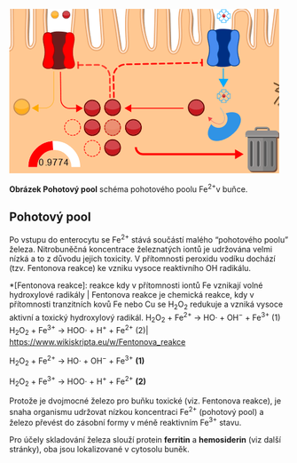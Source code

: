 <style>
img[alt=Ferritin] { width: 150px; }
</style>
<div class="w3-row">
<div class="w3-half w3-center">

![simironpool](simironpool.png)

**Obrázek Pohotový pool** schéma pohotového poolu Fe<sup>2+</sup>v buňce.
</div>
<div class="w3-half w3-justify">
<div class="w3-margin-left">

## Pohotový pool

Po vstupu do enterocytu se Fe<sup>2+</sup> stává součástí malého “pohotového poolu” železa. Nitrobuněčná koncentrace železnatých iontů je udržována velmi nízká a to z důvodu jejich toxicity. V přítomnosti peroxidu vodíku dochází (tzv. Fentonova reakce) ke vzniku vysoce reaktivního OH radikálu.


*[Fentonova reakce]: reakce kdy v přítomnosti iontů Fe vznikají volné hydroxylové radikály | Fentonova reakce je chemická reakce, kdy v přítomnosti tranzitních kovů Fe nebo Cu se H<sub>2</sub>O<sub>2</sub> redukuje a vzniká vysoce aktivní a toxický hydroxylový radikál. H<sub>2</sub>O<sub>2</sub> + Fe<sup>2+</sup> → HO· + OH<sup>−</sup> + Fe<sup>3+</sup> (1) H<sub>2</sub>O<sub>2</sub> + Fe<sup>3+</sup> → HOO· + H<sup>+</sup> + Fe<sup>2+</sup> (2)| https://www.wikiskripta.eu/w/Fentonova_reakce


H<sub>2</sub>O<sub>2</sub> + Fe<sup>2+</sup> → HO· + OH<sup>−</sup> + Fe<sup>3+</sup> __(1)__

H<sub>2</sub>O<sub>2</sub> + Fe<sup>3+</sup> → HOO· + H<sup>+</sup> + Fe<sup>2+</sup> __(2)__

Protože je dvojmocné železo pro buňku toxické (viz. Fentonova reakce), je snaha organismu udržovat nízkou koncentraci Fe<sup>2+</sup> (pohotový pool) a železo převést do zásobní formy v méně reaktivním Fe<sup>3+</sup> stavu. 

Pro účely skladování železa slouží protein **ferritin** a **hemosiderin** (viz další stránky), oba jsou lokalizované v cytosolu buněk. 

</div>
</div>
</div>



